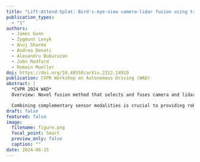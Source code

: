 ```yaml
---
title: "Lift-Attend-Splat: Bird's-eye-view camera-lidar fusion using transformers"
publication_types:
  - "1"
authors:
  - James Gunn
  - Zygmunt Lenyk
  - Anuj Sharma
  - Andrea Donati
  - Alexandru Buburuzan
  - John Redford
  - Romain Mueller
doi: https://doi.org/10.48550/arXiv.2312.14919
publication: CVPR Workshop on Autonomous Driving (WAD)
abstract: |
  *CVPR 2024 WAD*
  Overview: Novel fusion method that selects and fuses camera and lidar features in a bird's-eye-view (BEV) grid using a simple attention mechanism, bypassing monocular depth estimation.

  Combining complementary sensor modalities is crucial to providing robust perception for safety-critical robotics applications such as autonomous driving (AD). Recent state-of-the-art camera-lidar fusion methods for AD rely on monocular depth estimation which is a notoriously difficult task compared to using depth information from the lidar directly. Here, we find that this approach does not leverage depth as expected and show that naively improving depth estimation does not lead to improvements in object detection performance and that, strikingly, removing depth estimation altogether does not degrade object detection performance. This suggests that relying on monocular depth could be an unnecessary architectural bottleneck during camera-lidar fusion. In this work, we introduce a novel fusion method that bypasses monocular depth estimation altogether and instead selects and fuses camera and lidar features in a bird's-eye-view grid using a simple attention mechanism. We show that our model can modulate its use of camera features based on the availability of lidar features and that it yields better 3D object detection on the nuScenes dataset than baselines relying on monocular depth estimation.
draft: false
featured: false
image:
  filename: figure.png
  focal_point: Smart
  preview_only: false
  caption: ""
date: 2024-06-15
---
```

